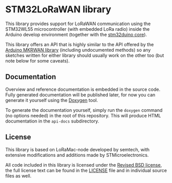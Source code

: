 # STM32LoRaWAN library

This library provides support for LoRaWAN communication using the
STM32WL55 microcontroller (with embedded LoRa radio) inside the Arduino
develop environment (together with the [stm32duino
core](https://github.com/stm32duino/Arduino_Core_STM32)).

This library offers an API that is highly similar to the API offered by
the [Arduino MKRWAN
library](https://www.arduino.cc/reference/en/libraries/mkrwan/)
(including undocumented methods) so any sketches written for either
library should usually work on the other too (but note below for some
caveats).

## Documentation
Overview and reference documentation is embedded in the source code.
Fully generated documentation will be published later, for now you can
generate it yourself using the [Doxygen](https://doxygen.nl/) tool.

To generate the documentation yourself, simply run the `doxygen` command
(no options needed) in the root of this repository. This will produce
HTML documentation in the `api-docs` subdirectory.

## License
This library is based on LoRaMac-node developed by semtech, with
extensive modifications and additions made by STMicroelectronics.

All code included in this library is licensed under the [Revised BSD
license](https://spdx.org/licenses/BSD-3-Clause.html), the full license
text can be found in the [LICENSE]() file and in individual source files
as well.
